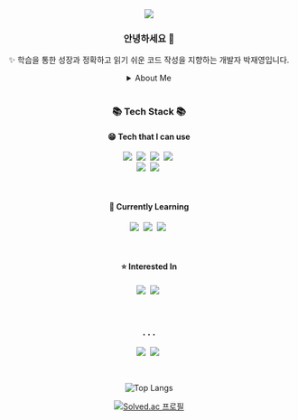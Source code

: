 <div align="center">
<!--   <img src="https://capsule-render.vercel.app/api?type=waving&color=auto&height=300&section=header&text=Jaeyoung%20Park&fontSize=90&animation=fadeIn"> -->
  <img src="https://capsule-render.vercel.app/api?type=waving&color=auto&height=150&section=header&fontSize=90&animation=fadeIn&width=100%">
</div>
<div align="center">
  <h3> 안녕하세요 👋 </h3>
  <p>✨ 학습을 통한 성장과 정확하고 읽기 쉬운 코드 작성을 지향하는 개발자 박재영입니다.</p>
  <details>
    <summary>About Me</summary>
    <br>
    <p>💻<strong>2023.01-2023.07</strong> SSAFY 9기 1학기 과정 수료</p>
    <p>💼<strong>2023.07-2024.10</strong> 교육 도메인 회사에서 CAS(대수학 연산 시스템) 연구 및 개발</p>
    <a href="https://www.notion.so/112f3c2f430980c4836fee75a8ba42de?pvs=4"><img src="https://img.shields.io/badge/Notion-000000?style=flat&logo=notion&logoColor=white&link=https://www.notion.so/112f3c2f430980c4836fee75a8ba42de?pvs=4"/></a>&nbsp
  </details>
  <br>
  <h3>📚 Tech Stack 📚</h3>
  <h4>😁 Tech that I can use</h4>
  <p>
    <img src="https://img.shields.io/badge/Python-3766AB?style=flat&logo=Python&logoColor=white"/></a>&nbsp
    <img src="https://img.shields.io/badge/-C++-00599C?style=flat&logo=c%2B%2B&logoColor=white"/></a>&nbsp
    <img src="https://img.shields.io/badge/JavaScript-F7DF1E?style=flat&logo=JavaScript&logoColor=white"/></a>&nbsp
    <img src="https://img.shields.io/badge/Git-F05032?style=flat&logo=Git&logoColor=white"/></a>&nbsp<br/>
    <img src="https://img.shields.io/badge/Django-092E20?style=flat&logo=Django&logoColor=white"/></a>&nbsp
    <img src="https://img.shields.io/badge/Vue.js-4FC08D?style=flat&logo=Vue.js&logoColor=white"/></a>&nbsp
  </p>
  <br>
  <h4>🌱 Currently Learning</h4>
  <p>
    <img src="https://img.shields.io/badge/SpringBoot-6DB33F?style=flat&logo=springboot&logoColor=white"/></a>&nbsp
    <img src="https://img.shields.io/badge/MySQL-4479A1?style=flat&logo=MySQL&logoColor=white"/></a>&nbsp
    <img src="https://img.shields.io/badge/React-61DAFB?style=flat&logo=React&logoColor=white"/></a>&nbsp
  </p>
  <br>
  <h4>⭐ Interested In</h4>
  <p>
    <img src="https://img.shields.io/badge/Redis-FF4438?style=flat&logo=redis&logoColor=white"/></a>&nbsp
    <img src="https://img.shields.io/badge/Docker-2496ED?style=flat&logo=docker&logoColor=white"/></a>&nbsp
  </p>
  <br>
  <h3> . . . </h3>
  <p>
    <a href="https://yjp9010.tistory.com"><img src="https://img.shields.io/badge/Tistory-000000?style=flat&logo=Tistory&logoColor=white&link=http://yjp9010.tistory.com"/></a>&nbsp
    <a href="https://joyful-young.github.io"><img src="https://img.shields.io/badge/GitHub Pages-222222?style=flat&logo=GitHub Pages&logoColor=white&link=http://joyful-young.github.io"/></a>&nbsp
  </p>
  <br>

<!--![stats](https://github-readme-stats-git-masterrstaa-rickstaa.vercel.app/api?username=joyful-young&&show_icons=true&theme=nord)
[![GitHub stats](https://github-readme-stats.vercel.app/api?username=joyful-young&count_private=true&show_icons=true&theme=nord&include_all_commits=true)](https://github.com/anuraghazra/github-readme-stats)
-->

![Top Langs](https://github-readme-stats.vercel.app/api/top-langs/?username=joyful-young&layout=compact&theme=nord)

[![Solved.ac
프로필](http://mazassumnida.wtf/api/v2/generate_badge?boj=oortcloud)](https://solved.ac/oortcloud)

</div>


<!--
**joyful-young/joyful-young** is a ✨ _special_ ✨ repository because its `README.md` (this file) appears on your GitHub profile.

Here are some ideas to get you started:

- 🔭 I’m currently working on ...
- 🌱 I’m currently learning ...
- 👯 I’m looking to collaborate on ...
- 🤔 I’m looking for help with ...
- 💬 Ask me about ...
- 📫 How to reach me: ...
- 😄 Pronouns: ...
- ⚡ Fun fact: ...
-->
